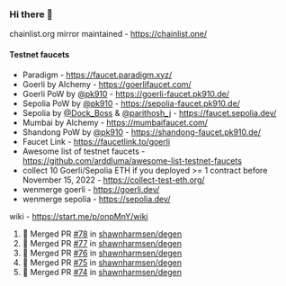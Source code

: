 ### Hi there 👋

chainlist.org mirror maintained - https://chainlist.one/

#### Testnet faucets
- Paradigm - https://faucet.paradigm.xyz/
- Goerli by Alchemy - https://goerlifaucet.com/
- Goerli PoW by [@pk910](https://github.com/pk910/PoWFaucet) - https://goerli-faucet.pk910.de/
- Sepolia PoW by [@pk910](https://github.com/pk910/PoWFaucet) - https://sepolia-faucet.pk910.de/
- Sepolia by [@Dock_Boss](https://twitter.com/Dock_Boss) & [@parithosh_j](https://twitter.com/parithosh_j) - https://faucet.sepolia.dev/
- Mumbai by Alchemy - https://mumbaifaucet.com/
- Shandong PoW by [@pk910](https://github.com/pk910/PoWFaucet) - https://shandong-faucet.pk910.de/ 
- Faucet Link - https://faucetlink.to/goerli
- Awesome list of testnet faucets - https://github.com/arddluma/awesome-list-testnet-faucets
- collect 10 Goerli/Sepolia ETH if you deployed >= 1 contract before November 15, 2022 - https://collect-test-eth.org/
- wenmerge goerli - https://goerli.dev/
- wenmerge sepolia - https://sepolia.dev/ 

wiki - https://start.me/p/onpMnY/wiki

<!--START_SECTION:activity-->
1. 🎉 Merged PR [#78](https://github.com/shawnharmsen/degen/pull/78) in [shawnharmsen/degen](https://github.com/shawnharmsen/degen)
2. 🎉 Merged PR [#77](https://github.com/shawnharmsen/degen/pull/77) in [shawnharmsen/degen](https://github.com/shawnharmsen/degen)
3. 🎉 Merged PR [#76](https://github.com/shawnharmsen/degen/pull/76) in [shawnharmsen/degen](https://github.com/shawnharmsen/degen)
4. 🎉 Merged PR [#75](https://github.com/shawnharmsen/degen/pull/75) in [shawnharmsen/degen](https://github.com/shawnharmsen/degen)
5. 🎉 Merged PR [#74](https://github.com/shawnharmsen/degen/pull/74) in [shawnharmsen/degen](https://github.com/shawnharmsen/degen)
<!--END_SECTION:activity-->
